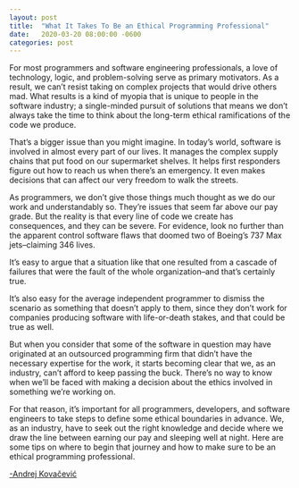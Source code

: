 ```yaml
---
layout: post
title:  "What It Takes To Be an Ethical Programming Professional"
date:   2020-03-20 08:00:00 -0600
categories: post
---
```

For most programmers and software engineering professionals, a love of technology, logic, and problem-solving serve as primary motivators. As a result, we can’t resist taking on complex projects that would drive others mad. What results is a kind of myopia that is unique to people in the software industry; a single-minded pursuit of solutions that means we don’t always take the time to think about the long-term ethical ramifications of the code we produce.

That’s a bigger issue than you might imagine. In today’s world, software is involved in almost every part of our lives. It manages the complex supply chains that put food on our supermarket shelves. It helps first responders figure out how to reach us when there’s an emergency. It even makes decisions that can affect our very freedom to walk the streets.

As programmers, we don’t give those things much thought as we do our work and understandably so. They’re issues that seem far above our pay grade. But the reality is that every line of code we create has consequences, and they can be severe. For evidence, look no further than the apparent control software flaws that doomed two of Boeing’s 737 Max jets–claiming 346 lives.

It’s easy to argue that a situation like that one resulted from a cascade of failures that were the fault of the whole organization–and that’s certainly true.

It’s also easy for the average independent programmer to dismiss the scenario as something that doesn’t apply to them, since they don’t work for companies producing software with life-or-death stakes, and that could be true as well.

But when you consider that some of the software in question may have originated at an outsourced programming firm that didn’t have the necessary expertise for the work, it starts becoming clear that we, as an industry, can’t afford to keep passing the buck. There’s no way to know when we’ll be faced with making a decision about the ethics involved in something we’re working on.

For that reason, it’s important for all programmers, developers, and software engineers to take steps to define some ethical boundaries in advance. We, as an industry, have to seek out the right knowledge and decide where we draw the line between earning our pay and sleeping well at night. Here are some tips on where to begin that journey and how to make sure to be an ethical programming professional.

[-Andrej Kovačević](https://simpleprogrammer.com/ethical-programming-professional/ "https://simpleprogrammer.com/ethical-programming-professional/")

